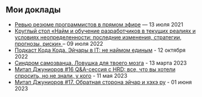 ## Мои доклады

- [Ревью резюме программистов в прямом эфире](https://www.youtube.com/watch?v=ccoXGf34LlI) — 13 июля 2021
- [Круглый стол  «Найм и обучение разработчиков в текущих реалиях и условиях неопределенности: последние изменения, стратегии, прогнозы, риски» ](https://www.youtube.com/watch?v=oEaZ27PmhX0) – 09 июля 2022
- [Подкаст Кода Кода. Эйчары в IT: не наймом единым](https://kodakoda.mave.digital/ep-39) - 12 октября 2022
- [Синдром самозванца. Ловушка для твоего мозга](https://www.youtube.com/watch?v=oMz1eO_aDd8) - 13 марта 2023
- [Митап Джуниоров #16 Q&A-сессия с HRD: все, что вы хотели спросить, но не знали, у кого](https://www.youtube.com/watch?v=ggBMKUCudL8) - 11 мая 2023
- [Митап Джуниоров #17. Обратная сторона эйчар и хэхэ ру](https://www.youtube.com/watch?v=Bzkq7CEPVIU) - 01 июня 2023
